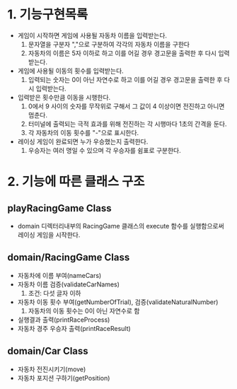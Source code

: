 # 1. 기능구현목록

- 게임이 시작하면 게임에 사용될 자동차 이름을 입력받는다. 
    1. 문자열을 구분자 ","으로 구분하여 각각의 자동차 이름을 구한다
    2. 자동차의 이름은 5자 이하로 하고 이를 어길 경우 경고문을 출력한 후 다시 입력받는다.
- 게임에 사용될 이동의 횟수를 입력받는다. 
    1. 입력되는 숫자는 0이 아닌 자연수로 하고 이를 어길 경우 경고문을 출력한 후 다시 입력받는다. 
- 입력받은 횟수만큼 이동을 시행한다. 
    1. 0에서 9 사이의 숫자를 무작위로 구해서 그 값이 4 이상이면 전진하고 아니면 멈춘다.
    2. 터미널에 출력되는 극적 효과를 위해 전진하는 각 시행마다 1초의 간격을 둔다.
    3. 각 자동차의 이동 횟수를 "-"으로 표시한다. 
- 레이싱 게임이 완료되면 누가 우승했는지 출력한다. 
    1. 우승자는 여러 명일 수 있으며 각 우승자를 쉼표로 구분한다. 


# 2. 기능에 따른 클래스 구조

## playRacingGame Class
- domain 디렉터리내부의 RacingGame 클래스의 execute 함수를 실행함으로써 레이싱 게임을 시작한다. 

## domain/RacingGame Class
- 자동차에 이름 부여(nameCars)
- 자동차 이름 검증(validateCarNames)
    1.  조건: 다섯 글자 이하
- 자동차 이동 횟수 부여(getNumberOfTrial), 검증(validateNaturalNumber)
    1. 자동차의 이동 횟수는 0이 아닌 자연수로 함
- 실행결과 출력(printRaceProcess)
- 자동차 경주 우승자 출력(printRaceResult)

## domain/Car Class
- 자동차 전진시키기(move)
- 자동차 포지션 구하기(getPosition)